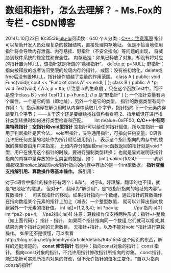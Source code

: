 # 数组和指针，怎么去理解？ - Ms.Fox的专栏 - CSDN博客
2014年10月22日 16:35:39[lulu-lu](https://me.csdn.net/smbluesky)阅读数：640
个人分类：[C++：注意事项](https://blog.csdn.net/smbluesky/article/category/2641013)
指针可以帮助开发人员处理复杂的数据结构，直接处理内存地址。
但是不恰当地使用指针将会导致内存泄露、内存悬挂、野指针（不安全指向）等问题的出现，
将威胁到软件系统的稳定性和安全性。
内存悬挂：如果已释放了对象，却没有将对应的指针置为NULL，该指针就是所谓的“悬挂指针”。
delete p; p=NULL;
野指针：指向被释放的或者访问受限的垃圾内存的指针。
成因：没有被初始化，delete或free后没有置NULL，指针操作超越了变量的作用范围。
class A
{
public:
void Func(void){ cout << “Func of class A” << endl; }
};
class B
{
public:
A *p;
void Test(void)
{
A a;
p = &a; // 注意 a 的生命期 ，只在这个函数Test中，而不是整个class B
}
void Test1()
{
p->Func(); // p 是“野指针”
}
};
一个指针变量有两个属性，一个是它的值（即地址），另外一个是它的类型。
指针的数据类型有两个作用：
1、指示编译在解引用时从内存中读取几个字节，指针指向 下一个元素内存 跳变几个字节； 
——关于这个还是要继续找找资料看看吧
2、指示编译在进行指针类型转换时如何进行类型检查和匹配。       int nValue=0xFF00;
**C/C++中有两类特殊指针：空指针和void型指针**
空指针可以给任何指针赋值，所以空指针一般用于判断指针是否合法。
void型指针，又称通用指针，可指向任何变量。C语言允许把任何变量的地址作为指针赋给通用指针。
表示这个指针指向的内存中的数据的类型要由用户来指定。
比如内存分配函数malloc函数返回的指针就是void *型，用户在使用这个指针的时候，要进行强制类型转换；
也就是显式说明该指针指向的内存中是存放的什么类型的数据。如：
（int *)malloc(1024)————表示强制规定malloc返回的void*指针指向的内存中存放的是一个int型数据。
**指针变量支持解引用、算数操作等基本操作。**
解引用：
> 
对于c语言中指针的操作符有两个：&和*。
对于&，好理解，翻译的也不错，就是“取地址”的意思。
但对于*，翻译为“解引用”，是“取指针指向的地址的内容”。
算数操作：
   可实现指针的移动。如果指针指向一个数组，通过指针的算数操作在指向数组某个元素的指针上加上（减去）一个整型数值，
就可以计算出指向数组另外一个元素的指针值。
int ia[]={1,2,3,4};
int *pa=ia;            //pa 指向ia[0]
int *pa2=pa+4;    //pa2指向ia[4]
注意：算数操作仅支持两种形式：指针+/-整数 （如上面代码）； 指针 - 指针。
如果两个指针指向同一个数组,它们就可以相减,其结果为两个指针之间的元素数目。
无指针+指针，以及不能对void *指针进行算数操作。
如果还不是很懂，可以看看http://blog.csdn.net/gdmmhym/article/details/6451554 这个网页的东西，解释的还挺清楚的。
**const 修饰指针**
有两种：指向const对象的指针； const 指针。
指向const对象的指针，不允许用指针修改指针所指向的对象。
const指针，能过指针可实现所指向对象的修改，但不允许指针的值发生变化。“自以为指向const的指针”

